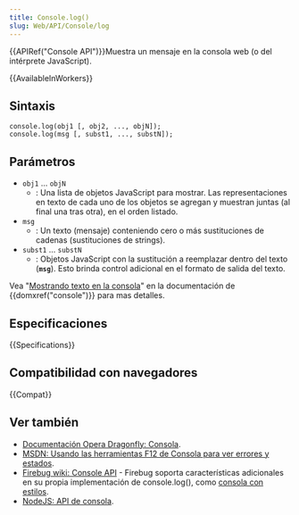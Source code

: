 ```yaml
---
title: Console.log()
slug: Web/API/Console/log
---
```


{{APIRef("Console API")}}Muestra un mensaje en la consola web (o del intérprete JavaScript).

{{AvailableInWorkers}}

## Sintaxis

```
console.log(obj1 [, obj2, ..., objN]);
console.log(msg [, subst1, ..., substN]);
```

## Parámetros

- `obj1` ... `objN`
  - : Una lista de objetos JavaScript para mostrar. Las representaciones en texto de cada uno de los objetos se agregan y muestran juntas (al final una tras otra), en el orden listado.
- `msg`
  - : Un texto (mensaje) conteniendo cero o más sustituciones de cadenas (sustituciones de strings).
- `subst1` ... `substN`
  - : Objetos JavaScript con la sustitución a reemplazar dentro del texto (**`msg`**). Esto brinda control adicional en el formato de salida del texto.

Vea "[Mostrando texto en la consola](/es/docs/DOM/console#Outputting_text_to_the_console)" en la documentación de {{domxref("console")}} para mas detalles.

## Especificaciones

{{Specifications}}

## Compatibilidad con navegadores

{{Compat}}

## Ver también

- [Documentación Opera Dragonfly: Consola](http://www.opera.com/dragonfly/documentation/console/).
- [MSDN: Usando las herramientas F12 de Consola para ver errores y estados](http://msdn.microsoft.com/library/gg589530).
- [Firebug wiki: Console API](http://getfirebug.com/wiki/index.php/Console_API) - Firebug soporta características adicionales en su propia implementación de console.log(), como [consola con estilos](http://www.softwareishard.com/blog/firebug/firebug-tip-styled-logging/).
- [NodeJS: API de consola](http://nodejs.org/docs/latest/api/console.html#console_console_log_data).
